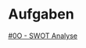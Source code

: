 # Aufgaben

<a href="https://raw.githubusercontent.com/milena-sagert/IFD-WiSe20-21/main/SWOT%20/SWOT-Analyse.png">#0O - SWOT Analyse</a>





